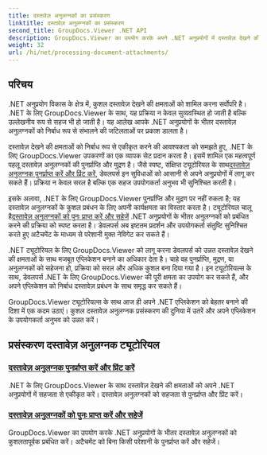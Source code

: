 ```yaml
---
title: दस्तावेज़ अनुलग्नकों का प्रसंस्करण
linktitle: दस्तावेज़ अनुलग्नकों का प्रसंस्करण
second_title: GroupDocs.Viewer .NET API
description: GroupDocs.Viewer का उपयोग करके अपने .NET अनुप्रयोगों में दस्तावेज़ देखने की क्षमताओं को आसानी से एकीकृत करने का तरीका जानें। दस्तावेज़ अनुलग्नकों को कुशलतापूर्वक प्रबंधित करें।
weight: 32
url: /hi/net/processing-document-attachments/
--- 
```

## परिचय

.NET अनुप्रयोग विकास के क्षेत्र में, कुशल दस्तावेज़ देखने की क्षमताओं को शामिल करना सर्वोपरि है। .NET के लिए GroupDocs.Viewer के साथ, यह प्रक्रिया न केवल सुव्यवस्थित हो जाती है बल्कि उल्लेखनीय रूप से सहज भी हो जाती है। यह आलेख आपके .NET अनुप्रयोगों के भीतर दस्तावेज़ अनुलग्नकों को निर्बाध रूप से संभालने की जटिलताओं पर प्रकाश डालता है।

 दस्तावेज़ देखने की क्षमताओं को निर्बाध रूप से एकीकृत करने की आवश्यकता को समझते हुए, .NET के लिए GroupDocs.Viewer उपकरणों का एक व्यापक सेट प्रदान करता है। इसमें शामिल एक महत्वपूर्ण पहलू दस्तावेज़ अनुलग्नकों की पुनर्प्राप्ति और मुद्रण है। जैसे स्पष्ट, संक्षिप्त ट्यूटोरियल के साथ[दस्तावेज़ अनुलग्नक पुनर्प्राप्त करें और प्रिंट करें](./retrieve-and-print-attachments/), डेवलपर्स इन सुविधाओं को आसानी से अपने अनुप्रयोगों में लागू कर सकते हैं। प्रक्रिया न केवल सरल है बल्कि एक सहज उपयोगकर्ता अनुभव भी सुनिश्चित करती है।

इसके अलावा, .NET के लिए GroupDocs.Viewer पुनर्प्राप्ति और मुद्रण पर नहीं रुकता है; यह दस्तावेज़ अनुलग्नकों के कुशल प्रबंधन के लिए अपनी कार्यक्षमता का विस्तार करता है। ट्यूटोरियल चालू है[दस्तावेज़ अनुलग्नकों को पुनः प्राप्त करें और सहेजें](./retrieve-and-save-attachments/) .NET अनुप्रयोगों के भीतर अनुलग्नकों को प्रबंधित करने की प्रक्रिया को स्पष्ट करता है। डेवलपर्स अब इष्टतम प्रदर्शन और उपयोगकर्ता संतुष्टि सुनिश्चित करते हुए अटैचमेंट के माध्यम से परेशानी मुक्त नेविगेट कर सकते हैं।

.NET ट्यूटोरियल के लिए GroupDocs.Viewer को लागू करना डेवलपर्स को उन्नत दस्तावेज़ देखने की क्षमताओं के साथ मजबूत एप्लिकेशन बनाने का अधिकार देता है। चाहे वह पुनर्प्राप्ति, मुद्रण, या अनुलग्नकों को सहेजना हो, प्रक्रिया को सरल और अधिक कुशल बना दिया गया है। इन ट्यूटोरियल्स के साथ, डेवलपर्स .NET के लिए GroupDocs.Viewer की पूरी क्षमता का उपयोग कर सकते हैं, और अपने एप्लिकेशन को निर्बाध दस्तावेज़ प्रबंधन के साथ समृद्ध कर सकते हैं।

GroupDocs.Viewer ट्यूटोरियल्स के साथ आज ही अपने .NET एप्लिकेशन को बेहतर बनाने की दिशा में एक कदम उठाएं। कुशल दस्तावेज़ अनुलग्नक प्रसंस्करण की दुनिया में उतरें और अपने एप्लिकेशन के उपयोगकर्ता अनुभव को उन्नत करें।

## प्रसंस्करण दस्तावेज़ अनुलग्नक ट्यूटोरियल
### [दस्तावेज़ अनुलग्नक पुनर्प्राप्त करें और प्रिंट करें](./retrieve-and-print-attachments/)
.NET के लिए GroupDocs.Viewer के साथ दस्तावेज़ देखने की क्षमताओं को अपने .NET अनुप्रयोगों में सहजता से एकीकृत करें। दस्तावेज़ अनुलग्नकों को सहजता से पुनर्प्राप्त और प्रिंट करें।
### [दस्तावेज़ अनुलग्नकों को पुनः प्राप्त करें और सहेजें](./retrieve-and-save-attachments/)
GroupDocs.Viewer का उपयोग करके .NET अनुप्रयोगों के भीतर दस्तावेज़ अनुलग्नकों को कुशलतापूर्वक प्रबंधित करें। अटैचमेंट को बिना किसी परेशानी के पुनर्प्राप्त करें और सहेजें।